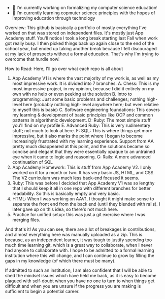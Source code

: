 
- 🔭 I’m currently working on formalizing my computer science education!
- 🌱 I’m currently learning copmuter science principles with the hopes of improving education through technology


Overview: 
This github is basically a portfolio of mostly everything I've worked on that was stored on independent files. It's mostly just App Academy stuff. You'll notice I took a long break starting last Fall when work
got really busy. I then picked things back up again close to the end of the school year, but ended up taking another break because I felt discouraged at my lack of prospects without a formal education. 
That's why I'm trying to overcome that hurdle now!


How to Read: 
Here, I'll go over what each repo is all about
1. App Academy V1 is where the vast majority of my work is, as well as my most impressive work. It is divided into 7 branches. 
    A. Chess: This is my most impressive project, in my opinion, because I did it entirely
    on my own with no help or even peeking at the solution
    B. Intro to programming: Just some basic problems and challenges; nothing high-level here (probably nothing high-level anywhere here; but even relative to myself this is basic)
    C. Software engineering foundations: This covers my learning & development of basic principles like OOP and common patterns in algorithmic development. 
    D: Ruby: The most simple stuff you'll find on my profile
    E. Advanced Ruby: This is very rudimentary stuff; not much to look at here. 
    F: SQL: This is where things get more impressive, but it also marks the point where I began to become increasingly frustrated with my learning experience. Support from AA pretty much 
        disappeared at this point, and the solutions became so concise and elegant that they were essentially opaque to an untrained eye when it came to logic and reasoning. 
    G: Rails: A more advanced continuation of SQL
2. App Academy Homework: This is stuff from App Academy V2. I only worked on it for a month or two. It has very basic JS, HTML, and CSS. The V2 curriculum was much less back-end focused it seems. 
3. Ruby: This was before I decided that App Academy V1 was so lengthy that I should keep it all in one repo with different branches for better readability. So this is basically empty and very basic. 
4. HTML: When I was working on AAV1, I thought it might make sense to separate the front end from the back end (until they blended with rails). I later gave up on this idea, so there's not much here. 
5. Practice for unified setup: this was just a git exercise where I was merging files.

And that's it! As you can see, there are a lot of breakages in contributions, and almost everything here was manually uploaded as a zip. This is because, as an independent learner, it was tough to justify
spending too much time learning git, which is a great way to collaborate, when I never had anyone to collaborate with. I hope to be admitted to a formal learning institution where this will change, 
and I can continue to grow by filling the gaps in my knowledge (of which there must be many). 

If admitted to such an institution, I am also confident that I will be able to shed the mindset issues which have held me back, as it is easy to become plagued with self-doubt when you have no one to turn 
to when things get difficult and when you are unsure if the progress you are making is sufficient to begin a potential career. 

